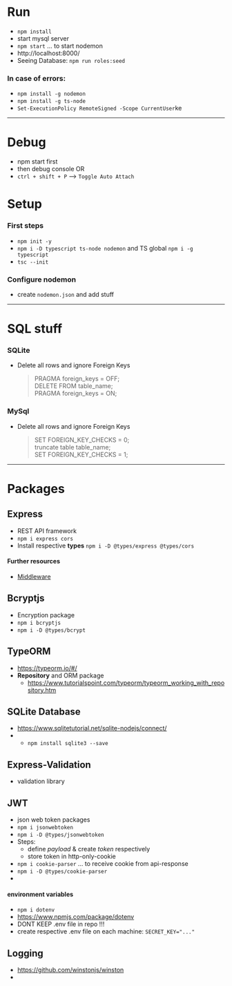 # Run
-   `npm install`
-   start mysql server
-   `npm start` ... to start nodemon
-   http://localhost:8000/
-   Seeing Database: `npm run roles:seed`

### In case of errors:
- `npm install -g nodemon`
- `npm install -g ts-node`
- `Set-ExecutionPolicy RemoteSigned -Scope CurrentUser`ke



---------------------------------------------------------------------------------------------------
# Debug
-   npm start first
-   then debug console
    OR
- `ctrl + shift + P` --> `Toggle Auto Attach`

# Setup
### First steps
-   `npm init -y`
-   `npm i -D typescript ts-node nodemon` and TS global `npm i -g typescript`
-   `tsc --init`

### Configure nodemon
-   create `nodemon.json` and add stuff



---------------------------------------------------------------------------------------------------
# SQL stuff
### SQLite
- Delete all rows and ignore Foreign Keys
    > PRAGMA foreign_keys = OFF;    
    > DELETE FROM table_name;    
    > PRAGMA foreign_keys = ON;     

### MySql
- Delete all rows and ignore Foreign Keys
    > SET FOREIGN_KEY_CHECKS = 0;    
    > truncate table table_name;     
    > SET FOREIGN_KEY_CHECKS = 1;    




---------------------------------------------------------------------------------------------------
# Packages
## Express
-   REST API framework
-   `npm i express cors`
-   Install respective **types** `npm i -D @types/express @types/cors`

#### Further resources
- [Middleware](https://expressjs.com/en/guide/writing-middleware.html)

## Bcryptjs
-   Encryption package
-   `npm i bcryptjs`
-   `npm i -D @types/bcrypt`

## TypeORM
- https://typeorm.io/#/
-   **Repository** and ORM package
    -   https://www.tutorialspoint.com/typeorm/typeorm_working_with_repository.htm


## SQLite Database
- https://www.sqlitetutorial.net/sqlite-nodejs/connect/
- - `npm install sqlite3 --save`


## Express-Validation
-   validation library

## JWT
-   json web token packages
-   `npm i jsonwebtoken`
-   `npm i -D @types/jsonwebtoken`
-   Steps:
    -   define _payload_ & create _token_ respectively
    -   store token in http-only-cookie
-   `npm i cookie-parser` ... to receive cookie from api-response
-   `npm i -D @types/cookie-parser`
-

#### environment variables
-   `npm i dotenv`
-   https://www.npmjs.com/package/dotenv
-   DONT KEEP .env file in repo !!!
-   create respective .env file on each machine: `SECRET_KEY="..."` 

## Logging
-   https://github.com/winstonjs/winston
-
